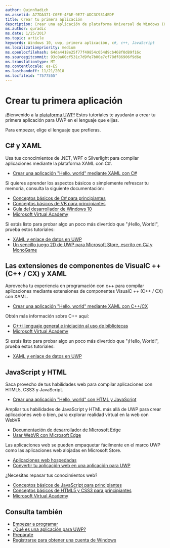 ```yaml
---
author: QuinnRadich
ms.assetid: A77DA371-C0FE-4FAE-9E77-ADC3C9314EDF
title: Crear tu primera aplicación
description: Crear una aplicación de plataforma Universal de Windows (UWP) para Windows 10 usando el lenguaje de programación favorito.
ms.author: quradic
ms.date: 1/25/2017
ms.topic: article
keywords: Windows 10, uwp, primera aplicación, c#, c++, JavaScript
ms.localizationpriority: medium
ms.openlocfilehash: 64da4418e25f77f49854c054d9cb468f0d89f16c
ms.sourcegitcommit: 93c0a60cf531c7d9fe7b00e7cf78df86906f9d6e
ms.translationtype: MT
ms.contentlocale: es-ES
ms.lasthandoff: 11/21/2018
ms.locfileid: "7577555"
---
```

# <a name="create-your-first-app"></a>Crear tu primera aplicación

¡Bienvenido a la [plataforma UWP](universal-application-platform-guide.md)! Estos tutoriales te ayudarán a crear tu primera aplicación para UWP en el lenguaje que elijas.

Para empezar, elige el lenguaje que prefieras.

## <a name="c-and-xaml"></a>C# y XAML

Usa tus conocimientos de .NET, WPF o Silverlight para compilar aplicaciones mediante la plataforma XAML con C#.

* [Crear una aplicación "Hello, world" mediante XAML con C#](create-a-hello-world-app-xaml-universal.md)

Si quieres aprender los aspectos básicos o simplemente refrescar tu memoria, consulta la siguiente documentación:

* [Conceptos básicos de C# para principiantes](https://go.microsoft.com/fwlink/?linkid=850801)
* [Conceptos básicos de VB para principiantes](https://go.microsoft.com/fwlink/?linkid=850802)
* [Guía del desarrollador de Windows 10](https://go.microsoft.com/fwlink/?linkid=850804)
* [Microsoft Virtual Academy](http://www.microsoftvirtualacademy.com/)

Si estás listo para probar algo un poco más divertido que "¡Hello, World!", prueba estos tutoriales:

* [XAML y enlace de datos en UWP](xaml-basics-intro.md)
* [Un sencillo juego 2D de UWP para Microsoft Store, escrito en C# y MonoGame](get-started-tutorial-game-mg2d.md)


## <a name="visualc-component-extensions-ccx-and-xaml"></a>Las extensiones de componentes de VisualC ++ (C++ / CX) y XAML

Aprovecha tu experiencia en programación con c++ para compilar aplicaciones mediante extensiones de componentes VisualC ++ (C++ / CX) con XAML.

* [Crear una aplicación "Hello, world" mediante XAML con C++/CX](create-a-basic-windows-10-app-in-cpp.md)

Obtén más información sobre C++ aquí:

* [C++: lenguaje general e iniciación al uso de bibliotecas](http://www.microsoftvirtualacademy.com/training-courses/c-a-general-purpose-language-and-library-jump-start)
* [Microsoft Virtual Academy](http://go.microsoft.com/fwlink/p/?LinkID=389916)

Si estás listo para probar algo un poco más divertido que "¡Hello, World!", prueba estos tutoriales:

* [XAML y enlace de datos en UWP](xaml-basics-intro.md)

## <a name="javascript-and-html"></a>JavaScript y HTML

Saca provecho de tus habilidades web para compilar aplicaciones con HTML5, CSS3 y JavaScript.

* [Crear una aplicación "Hello, world" con HTML y JavaScript](create-a-hello-world-app-js-uwp.md)

Ampliar tus habilidades de JavaScript y HTML más allá de UWP para crear aplicaciones web o bien, para explorar realidad virtual en la web con WebVR

* [Documentación de desarrollador de Microsoft Edge](https://docs.microsoft.com/microsoft-edge/)
* [Usar WebVR con Microsoft Edge](https://docs.microsoft.com/en-us/microsoft-edge/webvr/)

Las aplicaciones web se pueden empaquetar fácilmente en el marco UWP como las aplicaciones web alojadas en Microsoft Store.

* [Aplicaciones web hospedadas](https://developer.microsoft.com/windows/bridges/hosted-web-apps)
* [Convertir tu aplicación web en una aplicación para UWP](../porting/hwa-create-windows.md)

¿Necesitas repasar tus conocimientos web?

* [Conceptos básicos de JavaScript para principiantes](http://www.microsoftvirtualacademy.com/training-courses/javascript-fundamentals-for-absolute-beginners)
* [Conceptos básicos de HTML5 y CSS3 para principiantes](http://www.microsoftvirtualacademy.com/training-courses/html5-css3-fundamentals-development-for-absolute-beginners)
* [Microsoft Virtual Academy](http://go.microsoft.com/fwlink/p/?LinkID=389916)

## <a name="see-also"></a>Consulta también

* [Empezar a programar](create-uwp-apps.md)
* [¿Qué es una aplicación para UWP?](universal-application-platform-guide.md)
* [Prepárate](get-set-up.md)
* [Registrarse para obtener una cuenta de Windows](sign-up.md)
